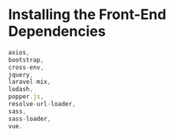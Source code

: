 # Installing the Front-End Dependencies
```js
axios,
bootstrap,
cross-env,
jquery,
laravel-mix,
lodash,
popper.js,
resolve-url-loader,
sass,
sass-loader,
vue.
```
